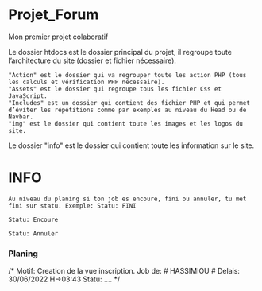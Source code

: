 # Projet_Forum
Mon premier projet colaboratif

Le dossier htdocs est le dossier principal du projet, il regroupe toute l’architecture du site (dossier et fichier nécessaire).

    "Action" est le dossier qui va regrouper toute les action PHP (tous les calculs et vérification PHP nécessaire).
    "Assets" est le dossier qui regroupe tous les fichier Css et JavaScript.
    "Includes" est un dossier qui contient des fichier PHP et qui permet d’éviter les répétitions comme par exemples au niveau du Head ou de Navbar.
    "img" est le dossier qui contient toute les images et les logos du site.

Le dossier "info" est le dossier qui contient toute les information sur le site.

# INFO
    Au niveau du planing si ton job es encoure, fini ou annuler, tu met fini sur statu. Exemple: Statu: FINI 
                                                                                                 Statu: Encoure
                                                                                                 Statu: Annuler

### Planing
/* 
Motif: Creation de la vue inscription. 
Job de: # HASSIMIOU #
Delais: 30/06/2022 H->03:43
Statu: ....
*/